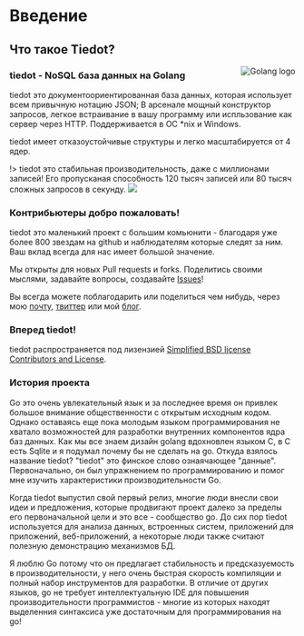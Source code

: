 # Введение
 ## Что такое Tiedot?

<img src="http://golang.org/doc/gopher/frontpage.png" alt="Golang logo" align="right"/>

### tiedot - NoSQL база данных на Golang

tiedot это документоориентированная база данных, которая использует всем привычную нотацию JSON; В арсенале мощный конструктор запросов, легкое встраивание в вашу программу или испльзование как сервер через HTTP. Поддерживается в ОС *nix и Windows.

tiedot имеет отказоустойчивые структуры и легко масштабируется от 4 ядер.

!> tiedot это стабильная производительность, даже с миллионами записей! Его пропусканая способность 120 тысяч записей или 80 тысяч сложных запросов в секунду. 
![](http://dl4.joxi.net/drive/2017/11/13/0015/0439/1012151/51/d7a1b7c2d5.png)

### Контрибьютеры добро пожаловать!
tiedot это маленький проект с большим комьюнити - благодаря уже более 800 звездам на github и наблюдателям которые следят за ним. Ваш вклад всегда для нас имеет большой значение.

Мы открыты для новых Pull requests и forks. Поделитись своими мыслями, задавайте вопросы, создавайте [Issues](https://github.com/HouzuoGuo/tiedot/issues)!

Вы всегда можете поблагодарить или поделиться чем нибудь, через мою [почту](mailto:guohouzuo@gmail.com), [твиттер](https://twitter.com/hzguo) или мой [блог](https://allstarnix.blogspot.ru/).
### Вперед tiedot!

tiedot распространяется под лизензией [Simplified BSD license](/contributors_and_license.md/) [Contributors and License](/contributors_and_license.md/).

### История проекта
Go это очень увлекательный язык и за последнее время он привлек большое внимание общественности с открытым исходным кодом. Однако оставаясь еще пока молодым языком программирования не хватало возможностей для разработки внутренних компонентов ядра баз данных. Как мы все знаем дизайн golang вдохновлен языком C, в C есть Sqlite и я подумал почему бы не сделать на go.
Откуда взялось название tiedot? "tiedot" это финское слово ознаячающее "данные".  Первоначально, он был упражнением по программированию и помог мне изучить характеристики производительности Go.

Когда tiedot выпустил свой первый релиз, многие люди внесли свои идеи и предложения, которые продвигают проект далеко за пределы его первоначальной цели и это все - сообщество go. До сих пор tiedot используется для анализа данных, встроенных систем, приложений для приложений, веб-приложений, а некоторые люди также считают полезную демонстрацию механизмов БД.

Я люблю Go потому что он предлагает стабильность и предсказуемость в производительности, у него очень быстрая скорость компиляции и полный набор инструментов для разработки. В отличие от других языков, go не требует интеллектуальную IDE для повышения производительности программистов - многие из которых находят выделенния синтаксиса уже достаточным для программирования на go!
